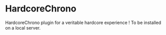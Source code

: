 # HardcoreChrono

HardcoreChrono plugin for a veritable hardcore experience !
To be installed on a local server.
